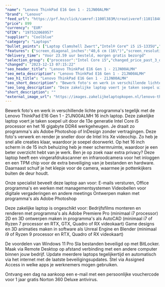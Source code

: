```yaml
---
"name": "Lenovo ThinkPad E16 Gen 1 - 21JN00ALMH"
"brand": "Lenovo"
"feed_url": "https://prf.hn/click/camref:1100l383M/creativeref:1101l84031/destination:https%3A%2F%2Fwww.coolblue.nl%2Fproduct%2F940470"
"price": 899
"currency": "EUR"
"GTIN": "197532068957"
"supplier": "Coolblue"
"category": "Laptops"
"bullet_points": ["Laptop Clamshell Zwart","Intel® Core™ i5 i5-1335U","40,6 cm (16\") WUXGA 1920 x 1200 Pixels IPS LED backlight 16:10","16 GB DDR4-SDRAM 3200 MHz","512 GB SSD","Intel Iris Xe Graphics","Wi-Fi 6 (802.11ax) Ethernet LAN 1000,100 Mbit/s Bluetooth 5.1","Lithium-Polymeer (LiPo) 57 Wh 65 W","Windows 11 Pro"]
"features": {"screen_diagonal_inches":"40,6 cm (16\")","screen_resolution":"1920 x 1200 Pixels","processor_family":"Intel® Core™ i5","memory_size":"16 GB","memory_type":"DDR4-SDRAM","total_storage_space":"512 GB","operating_system":"Windows 11 Pro","battery_capacity":"57 Wh","width":"356,1 mm","depth":"247,7 mm","height":"19,9 mm","weight":"1,97 kg"}
"delivery_time": "Voor 23.59 uur besteld, morgen gratis bezorgd"
"selection_group": {"processor":"Intel Core i5","changed_price_past_3_days":false,"product_family":"ThinkPad"}
"changed": "2023-12-13 07:15:22"
"seo_header_title": "Lenovo ThinkPad E16 Gen 1 - 21JN00ALMH"
"seo_meta_description": "Lenovo ThinkPad E16 Gen 1 - 21JN00ALMH"
"seo_h1_title": "Lenovo ThinkPad E16 Gen 1 - 21JN00ALMH"
"seo_short_description": "Bewerk foto's en werk in verschillende lichte programma's tegelijk met de Lenovo ThinkPad E16 Gen 1 - 21JN00ALMH 16 inch laptop."
"seo_long_description": "Deze zakelijke laptop voert je taken soepel uit door de 13e generatie Intel Core i5 processor en het 16 gigabyte DDR4 werkgeheugen. Je draait zo programma's als Adobe Photoshop of InDesign zonder vertragingen. Deze foto's verwerk en render je sneller door de Intel Iris Xe videochip. Zo heb je snel alle creaties klaar, waardoor je soepel doorwerkt. Op het 16 inch scherm in de 15 inch behuizing heb je meer schermruimte, waardoor je een beter overzicht hebt van je werk. Ben je op zoek naar extra privacy? Deze laptop heeft een vingerafdrukscanner en infraroodcamera voor het inloggen en een TPM chip voor de extra beveiliging van je bestanden en hardware. Daarnaast schuif je het klepje voor de camera, waarmee je pottenkijkers buiten de deur houdt. \r\n\r\nOnze specialist beveelt deze laptop aan voor:\r\nE-mails versturen, Office programma's en werken met managementsystemen\r\nVideobellen voor digitale vergaderingen en andere meetings\r\nOntwerpen maken met programma's als Adobe Photoshop\r\n\r\n\r\nDeze zakelijke laptop is ongeschikt voor:\r\nBedrijfsfilms monteren en renderen met programma's als Adobe Premiere Pro (minimaal i7 processor)\r\n2D en 3D ontwerpen maken in programma's als AutoCAD (minimaal i7 of Ryzen 7 processor en RTX, GTX, Quadro of RX videokaart)\r\nGame designs en 3D animaties maken in software als Unreal Engine en Blender (minimaal i9 of Ryzen 9 processor en RTX, Quadro of RX videokaart)\r\n\r\n\r\nDe voordelen van Windows 11 Pro\r\nSla bestanden beveiligd op met BitLocker. \r\nMaak via Remote Desktop op afstand verbinding met een andere computer binnen jouw bedrijf. \r\nUpdate meerdere laptops tegelijkertijd en automatisch via het internet met de laatste beveiligingsupdates. \r\nStel via Assigned Access in welke apps je werknemers mogen gebruiken. \r\n\r\n \r\nOntvang een dag na aankoop een e-mail met een persoonlijke vouchercode voor 1 jaar gratis Norton 360 Deluxe antivirus."
"short_description": ""
"external_image_url": "https://images.zakelijkelaptopkopen.nl/lenovo-thinkpad-e16-gen-1-21jn00almh.webp"
---
```


Bewerk foto's en werk in verschillende lichte programma's tegelijk met de Lenovo ThinkPad E16 Gen 1 - 21JN00ALMH 16 inch laptop. Deze zakelijke laptop voert je taken soepel uit door de 13e generatie Intel Core i5 processor en het 16 gigabyte DDR4 werkgeheugen. Je draait zo programma's als Adobe Photoshop of InDesign zonder vertragingen. Deze foto's verwerk en render je sneller door de Intel Iris Xe videochip. Zo heb je snel alle creaties klaar, waardoor je soepel doorwerkt. Op het 16 inch scherm in de 15 inch behuizing heb je meer schermruimte, waardoor je een beter overzicht hebt van je werk. Ben je op zoek naar extra privacy? Deze laptop heeft een vingerafdrukscanner en infraroodcamera voor het inloggen en een TPM chip voor de extra beveiliging van je bestanden en hardware. Daarnaast schuif je het klepje voor de camera, waarmee je pottenkijkers buiten de deur houdt. 

Onze specialist beveelt deze laptop aan voor:
E-mails versturen, Office programma's en werken met managementsystemen
Videobellen voor digitale vergaderingen en andere meetings
Ontwerpen maken met programma's als Adobe Photoshop


Deze zakelijke laptop is ongeschikt voor:
Bedrijfsfilms monteren en renderen met programma's als Adobe Premiere Pro (minimaal i7 processor)
2D en 3D ontwerpen maken in programma's als AutoCAD (minimaal i7 of Ryzen 7 processor en RTX, GTX, Quadro of RX videokaart)
Game designs en 3D animaties maken in software als Unreal Engine en Blender (minimaal i9 of Ryzen 9 processor en RTX, Quadro of RX videokaart)


De voordelen van Windows 11 Pro
Sla bestanden beveiligd op met BitLocker.
Maak via Remote Desktop op afstand verbinding met een andere computer binnen jouw bedrijf.
Update meerdere laptops tegelijkertijd en automatisch via het internet met de laatste beveiligingsupdates.
Stel via Assigned Access in welke apps je werknemers mogen gebruiken.

 
Ontvang een dag na aankoop een e-mail met een persoonlijke vouchercode voor 1 jaar gratis Norton 360 Deluxe antivirus.